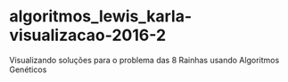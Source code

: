 # algoritmos_lewis_karla-visualizacao-2016-2
Visualizando soluções para o problema das 8 Rainhas usando Algoritmos Genéticos

